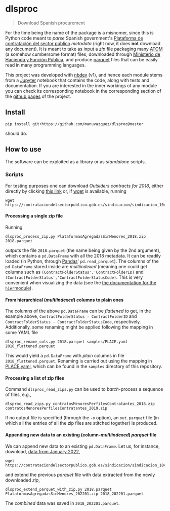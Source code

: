 # dlsproc
> Download Spanish procurement


For the time being the name of the package is a misnomer, since this is Python code meant to *parse* Spanish government's [Plataforma de contratación del sector público](https://contrataciondelestado.es) *metadata* (right now, it does **not** download any document). It is meant to take as input a *zip* file packaging many [ATOM](https://en.wikipedia.org/wiki/Atom_(web_standard)) (a somehow cumbersome format) files, downloaded through [Ministerio de Hacienda y Función Pública](https://www.hacienda.gob.es/es-ES/GobiernoAbierto/Datos%20Abiertos/Paginas/licitaciones_plataforma_contratacion.aspx), and produce [parquet](https://parquet.apache.org/) files that can be easily read in many programming languages.

This project was developed with [nbdev](https://github.com/fastai/nbdev) (v1), and hence each module stems from a [Jupyter](https://jupyter.org/) notebook that contains the code, along with tests and documentation. If you are interested in the inner workings of any module you can check its corresponding notebook in the corresponding section of the [github pages](https://manuvazquez.github.io/dlsproc/) of the project.

## Install

```
pip install git+https://github.com/manuvazquez/dlsproc@master
```
should do.

## How to use

The software can be exploited as a library or as *standalone* scripts. 

### Scripts

For testing purposes one can download *Outsiders contracts for 2018*, either directly by clicking [this link](https://contrataciondelsectorpublico.gob.es/sindicacion/sindicacion_1044/PlataformasAgregadasSinMenores_2018.zip) or, if [wget](https://www.gnu.org/software/wget/) is available, running
```
wget https://contrataciondelsectorpublico.gob.es/sindicacion/sindicacion_1044/PlataformasAgregadasSinMenores_2018.zip
```

#### Processing a single zip file

Running
```
dlsproc_process_zip.py PlataformasAgregadasSinMenores_2018.zip 2018.parquet
```
outputs the file `2018.parquet` (the name being given by the 2nd argument), which contains a `pd.DataFrame` with all the 2018 metadata. It can be readily loaded (in Python, through [Pandas](https://pandas.pydata.org/)' `pd.read_parquet`). The columns of the `pd.DataFrame` stored inside are *multiindexed* (meaning one could get columns such as `(ContractFolderStatus','ContractFolderID)` and `(ContractFolderStatus','ContractFolderStatusCode)`.  This is very convenient when visualizing the data (see the [the documentation for the `hier`module](https://manuvazquez.github.io/dlsproc/hierarchical.html#flat_df_to_multiindexed_df)).

#### From hierarchical (*multiindexed*) columns to plain ones

The columns of the above `pd.DataFrame` can be *flattened* to get, in the example above, `ContractFolderStatus - ContractFolderID` and `ContractFolderStatus - ContractFolderStatusCode`, respectively. Additionally, some renaming might be applied following the mapping in some YAML file
```
dlsproc_rename_cols.py 2018.parquet samples/PLACE.yaml 2018_flattened.parquet
```

This would yield a `pd.DataFrame` with *plain* columns in file `2018_flattened.parquet`. Renaming is carried out using the mapping in [PLACE.yaml](https://github.com/manuvazquez/dlsproc/blob/master/samples/PLACE.yaml), which can be found in the `samples` directory of this repository.

#### Processing a list of zip files

Command `dlsproc_read_zips.py` can be used to *batch*-process a sequence of files, e.g.,

```
dlsproc_read_zips.py contratosMenoresPerfilesContratantes_2018.zip contratosMenoresPerfilesContratantes_2019.zip
```

If no output file is specified (through the `-o` option), an `out.parquet` file (in which all the entries of all the zip files are stitched together) is produced.

#### Appending new data to an existing (column-*multiindexed*) *parquet* file

We can append new data to an existing `pd.DataFrame`. Let us, for instance, download, [data from January 2022](https://contrataciondelsectorpublico.gob.es/sindicacion/sindicacion_1044/PlataformasAgregadasSinMenores_202201.zip),
```
wget https://contrataciondelsectorpublico.gob.es/sindicacion/sindicacion_1044/PlataformasAgregadasSinMenores_202201.zip
```
and extend the previous *parquet* file with data extracted from the newly downloaded *zip*,
```
dlsproc_extend_parquet_with_zip.py 2018.parquet PlataformasAgregadasSinMenores_202201.zip 2018_202201.parquet
```
The *combined* data was saved in `2018_202201.parquet`.
